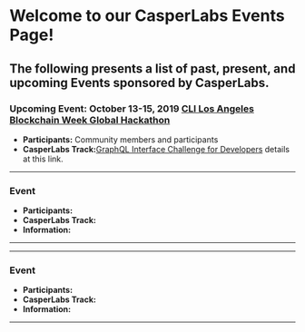 # Welcome to our CasperLabs Events Page!

## The following presents a list of past, present, and upcoming Events sponsored by CasperLabs.

### **Upcoming Event:** October 13-15, 2019 [CLI Los Angeles Blockchain Week Global Hackathon](https://www.eventbrite.com/e/the-global-hackathon-los-angeles-blockchain-week-tickets-64574824037)

* **Participants:** Community members and participants
* **CasperLabs Track:**[GraphQL Interface Challenge for Developers](https://github.com/CasperLabs/CasperLabs/wiki/October-13-15--CIS-LA-Hackathon:-GraphQL-Interface-Challenge) details at this link.

***

### Event
* **Participants:**
* **CasperLabs Track:** 
* **Information:** 
***

***

### Event
* **Participants:**
* **CasperLabs Track:** 
* **Information:** 
***